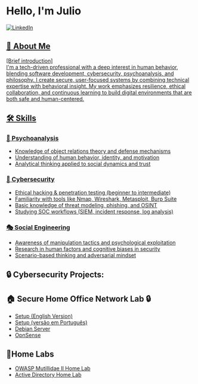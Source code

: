 # Hello, I'm Julio
<a href="https://www.linkedin.com/in/julio-melgaco-a80aa7277" target="_blank">
  <img src="https://img.shields.io/badge/LinkedIn-Connect-blue?style=for-the-badge&logo=linkedin" alt="LinkedIn">
  
## 👋 About Me
[Brief introduction]<br>
I'm a tech-driven professional with a deep interest in human behavior, blending software development, cybersecurity, psychoanalysis, and philosophy. I create secure, user-focused systems by combining technical expertise with behavioral insight. My work emphasizes resilience, ethical collaboration, and continuous learning to build digital environments that are both safe and human-centered.

## 🛠️ Skills
### 🧠 Psychoanalysis
- Knowledge of object relations theory and defense mechanisms
- Understanding of human behavior, identity, and motivation
- Analytical thinking applied to social dynamics and trust
### 🔐 Cybersecurity
- Ethical hacking & penetration testing (beginner to intermediate)
- Familiarity with tools like Nmap, Wireshark, Metasploit, Burp Suite
- Basic knowledge of threat modeling, phishing, and OSINT
- Studying SOC workflows (SIEM, incident response, log analysis)
### 🎭 Social Engineering
- Awareness of manipulation tactics and psychological exploitation
- Research in human factors and cognitive biases in security
- Scenario-based thinking and adversarial mindset
</a><br>
<h2>🔒 Cybersecurity Projects:</h2>

<h2>🏠 Secure Home Office Network Lab 🔒</h2>
<ul>  
  <li><a href="https://github.com/Juliocesar-sec/Setup.git">Setup (English Version)</a></li>
  <li><a href="https://github.com/Juliocesar-sec/Setup.Portugues.git">Setup (versão em Português)</a></li>
   <li><a href="https://github.com/Juliocesar-sec/Debian-erver-.git">Debian Server</a></li>
   <li><a href="https://github.com/Juliocesar-sec/OpnSense.git">OpnSense</a></li>
</ul>

<h2>🧪Home Labs</h2>
<ul>
  <li><a href="https://github.com/Juliocesar-sec/MutillidaeII.HomeLab.git">OWASP Mutillidae II Home Lab</a></li>
  <li><a href="https://github.com/Juliocesar-sec/ActiveDirectoryLab.git">Active Directory Home Lab</a></li>
</ul>





